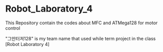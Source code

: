 # Robot_Laboratory_4
This Repository contain the codes about MFC and ATMega128 for motor control


"그만터져128" is my team name that used while term project in the class [Robot Laboratory 4]
